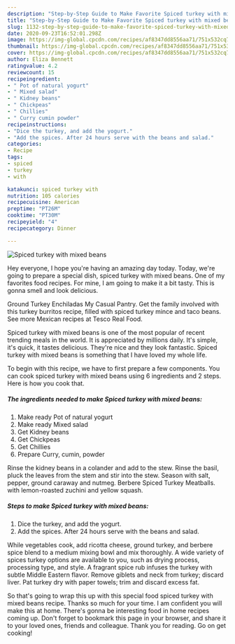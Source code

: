 ```yaml
---
description: "Step-by-Step Guide to Make Favorite Spiced turkey with mixed beans"
title: "Step-by-Step Guide to Make Favorite Spiced turkey with mixed beans"
slug: 1132-step-by-step-guide-to-make-favorite-spiced-turkey-with-mixed-beans
date: 2020-09-23T16:52:01.298Z
image: https://img-global.cpcdn.com/recipes/af8347dd8556aa71/751x532cq70/spiced-turkey-with-mixed-beans-recipe-main-photo.jpg
thumbnail: https://img-global.cpcdn.com/recipes/af8347dd8556aa71/751x532cq70/spiced-turkey-with-mixed-beans-recipe-main-photo.jpg
cover: https://img-global.cpcdn.com/recipes/af8347dd8556aa71/751x532cq70/spiced-turkey-with-mixed-beans-recipe-main-photo.jpg
author: Eliza Bennett
ratingvalue: 4.2
reviewcount: 15
recipeingredient:
- " Pot of natural yogurt"
- " Mixed salad"
- " Kidney beans"
- " Chickpeas"
- " Chillies"
- " Curry cumin powder"
recipeinstructions:
- "Dice the turkey, and add the yogurt."
- "Add the spices. After 24 hours serve with the beans and salad."
categories:
- Recipe
tags:
- spiced
- turkey
- with

katakunci: spiced turkey with 
nutrition: 105 calories
recipecuisine: American
preptime: "PT26M"
cooktime: "PT30M"
recipeyield: "4"
recipecategory: Dinner

---
```



![Spiced turkey with mixed beans](https://img-global.cpcdn.com/recipes/af8347dd8556aa71/751x532cq70/spiced-turkey-with-mixed-beans-recipe-main-photo.jpg)

Hey everyone, I hope you're having an amazing day today. Today, we're going to prepare a special dish, spiced turkey with mixed beans. One of my favorites food recipes. For mine, I am going to make it a bit tasty. This is gonna smell and look delicious.

Ground Turkey Enchiladas My Casual Pantry. Get the family involved with this turkey burritos recipe, filled with spiced turkey mince and taco beans. See more Mexican recipes at Tesco Real Food.

Spiced turkey with mixed beans is one of the most popular of recent trending meals in the world. It is appreciated by millions daily. It's simple, it's quick, it tastes delicious. They're nice and they look fantastic. Spiced turkey with mixed beans is something that I have loved my whole life.


To begin with this recipe, we have to first prepare a few components. You can cook spiced turkey with mixed beans using 6 ingredients and 2 steps. Here is how you cook that.

<!--inarticleads1-->

##### The ingredients needed to make Spiced turkey with mixed beans:

1. Make ready  Pot of natural yogurt
1. Make ready  Mixed salad
1. Get  Kidney beans
1. Get  Chickpeas
1. Get  Chillies
1. Prepare  Curry, cumin, powder


Rinse the kidney beans in a colander and add to the stew. Rinse the basil, pluck the leaves from the stem and stir into the stew. Season with salt, pepper, ground caraway and nutmeg. Berbere Spiced Turkey Meatballs. with lemon-roasted zuchini and yellow squash. 

<!--inarticleads2-->

##### Steps to make Spiced turkey with mixed beans:

1. Dice the turkey, and add the yogurt.
1. Add the spices. After 24 hours serve with the beans and salad.


While vegetables cook, add ricotta cheese, ground turkey, and berbere spice blend to a medium mixing bowl and mix thoroughly. A wide variety of spices turkey options are available to you, such as drying process, processing type, and style. A fragrant spice rub infuses the turkey with subtle Middle Eastern flavor. Remove giblets and neck from turkey; discard liver. Pat turkey dry with paper towels; trim and discard excess fat. 

So that's going to wrap this up with this special food spiced turkey with mixed beans recipe. Thanks so much for your time. I am confident you will make this at home. There's gonna be interesting food in home recipes coming up. Don't forget to bookmark this page in your browser, and share it to your loved ones, friends and colleague. Thank you for reading. Go on get cooking!
